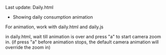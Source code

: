 Last update:
Daily.html
 - Showing daily consumption animation 

For animation, work with daily.html and daily.js

in daily.html, wait till animation is over and press "a" to start camera zoom in. (if press "a" before animation stops, the default camera animation will override the zoom in)

